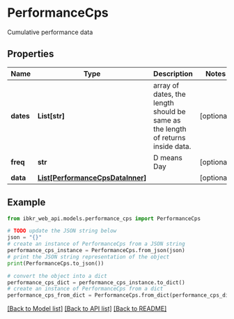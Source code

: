 # PerformanceCps

Cumulative performance data

## Properties

Name | Type | Description | Notes
------------ | ------------- | ------------- | -------------
**dates** | **List[str]** | array of dates, the length should be same as the length of returns inside data. | [optional] 
**freq** | **str** | D means Day | [optional] 
**data** | [**List[PerformanceCpsDataInner]**](PerformanceCpsDataInner.md) |  | [optional] 

## Example

```python
from ibkr_web_api.models.performance_cps import PerformanceCps

# TODO update the JSON string below
json = "{}"
# create an instance of PerformanceCps from a JSON string
performance_cps_instance = PerformanceCps.from_json(json)
# print the JSON string representation of the object
print(PerformanceCps.to_json())

# convert the object into a dict
performance_cps_dict = performance_cps_instance.to_dict()
# create an instance of PerformanceCps from a dict
performance_cps_from_dict = PerformanceCps.from_dict(performance_cps_dict)
```
[[Back to Model list]](../README.md#documentation-for-models) [[Back to API list]](../README.md#documentation-for-api-endpoints) [[Back to README]](../README.md)


